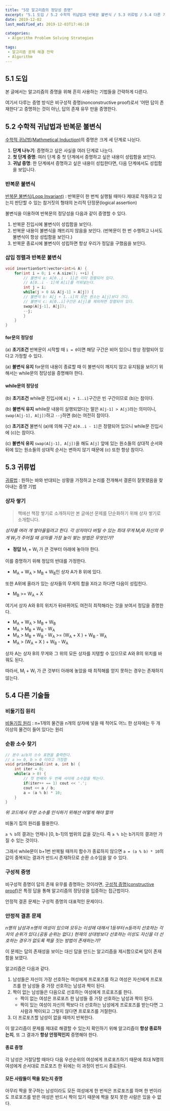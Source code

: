 ```yaml
---
title: "5장 알고리즘의 정당성 증명"
excerpt: "5.1 도입 / 5.2 수학적 귀납법과 반복문 불변식 / 5.3 귀류법 / 5.4 다른 기술들"
date: 2019-12-02
last_modified_at: 2019-12-03T17:46:10

categories:
 - Algorithm Problem Solving Strategies

tags:
 - 알고리즘 문제 해결 전략
 - Algorithm
---
```


## 5.1 도입
본 글에서는 알고리즘의 증명을 위해 흔히 사용하는 기법들을 간략하게 다른다.

여기서 다루는 증명 방식은 비구성적 증명(nonconstructive proof)로서 '어떤 답이 존재한다'고 증명하는 것이 아닌, 답의 존재 유무 만을 증명한다.


## 5.2 수학적 귀납법과 반복문 불변식
[수학적 귀납법(Mathmetical Induction)](https://ko.wikipedia.org/wiki/수학적_귀납법#정의 "https://ko.wikipedia.org/wiki/수학적_귀납법#정의")의 증명은 크게 세 단계로 나뉜다.
1. **단계 나누기**: 증명하고 싶은 사실을 여러 단계로 나눈다.
1. **첫 단계 증명**: 여러 단계 중 첫 단계에서 증명하고 싶은 내용이 성립함을 보인다.
1. **귀납 증명**: 한 단계에서 증명하고 싶은 내용이 성립한다면, 다음 단계에서도 성립함을 보입니다.

### 반복문 불변식
[반복문 불변식(Loop Invariant)](https://en.wikipedia.org/wiki/Loop_invariant "https://en.wikipedia.org/wiki/Loop_invariant")
: 반복문이 한 번씩 실행될 때마다 제대로 작동하고 있는지 판단할 수 있는 참거짓의 형태의 논리적 단정문(logical assertion)

불변식을 이용하여 반복문의 정당성을 다음과 같이 증명할 수 있다.
1. 반복문 진입시에 불변식이 성립함을 보인다.
1. 반복문 내용이 불변식을 깨뜨리지 않음을 보인다. (반복문이 한 번 수행하고 나서도 불변식이 항상 성립함을 보인다.)
1. 반복문 종료시에 불변식이 성립하면 항상 우리가 정답을 구했음을 보인다.

### 삽입 정렬과 반복문 불변식
```cpp
void insertionSort(vector<int>& A) {
    for(int i = 0; i < A.size(); ++i) {
        // 불변식 a: A[0..i - 1]은 이미 정렬되어 있다.
        // A[0..i - 1]에 A[i]를 끼워넣는다.
        int j = i;
        while(j > 0 && A[j-1] > A[j]) {
        // 불변식 b: A[j + 1..i]의 모든 원소는 A[j]보다 크다.
        // 불변식 c: A[0..i]구간은 A[j]를 제외하면 정렬되어 있다.
        swap(A[j-1], A[j]);
        --j;
        }
    }
}
```

#### for문의 정당성
(a) **초기조건** 반복문이 시작할 때 `i = 0`이면 해당 구간은 비어 있으니 항상 정렬되어 있다고 가정할 수 있다.

(a) **불변식 유지** for문의 내용이 종료할 때 이 불변식이 깨지지 않고 유지됨을 보이기 위해서는 while문의 정당성을 증명해야 한다.

#### while문의 정당성
(b) **초기조건** while문 진입시에 `A[j + 1..i]`구간은 빈 구간이므로 (b)는 참이다.

(b) **불변식 유지** while문 내용이 실행되었다는 말은 `A[j-1] > A[j]`라는 의미이니, `swap(A[j-1], A[j])`하고 `--j`하면 (b)는 여전히 참이다.

(c) **초기조건** 불변식 (a)에 의해 구간 `A[0..i - 1]`은 정렬되어 있으니 while문 진입시에 (c)는 참이다.

(c) **불변식 유지** `swap(A[j-1], A[j])`을 해도 `A[j]` 앞에 있는 원소들의 상대적 순서와 뒤에 있는 원소들의 상대적 순서는 변하지 않기 때문에 (c) 또한 항상 참이다.


## 5.3 귀류법
[귀류법](https://ko.wikipedia.org/wiki/귀류법#수학의_귀류법 "https://ko.wikipedia.org/wiki/귀류법#수학의_귀류법")
: 원하는 바와 반대되는 상황을 가정하고 논리를 전개해서 결론이 잘못됐음을 찾아내는 증명 기법

### 상자 쌓기
> 책에선 책장 쌓기로 소개하지만 본 글에선 문제를 단순화하기 위해 상자 쌓기로 소개합니다.

*상자를 여러 개 쌓아올릴려고 한다. 각 상자마다 버틸 수 있는 최대 무게 M<sub>i</sub>와 자신의 무게 W<sub>i</sub>가 주어질 때 상자를 가장 높이 쌓는 방법은 무엇인가?*

- **정답** M<sub>i</sub> + W<sub>i</sub> 가 큰 것부터 아래에 놓아야 한다.

이를 증명하기 위해 정답의 반대를 가정한다.

- M<sub>A</sub> + W<sub>A</sub> > M<sub>B</sub> + W<sub>B</sub>인 상자 A가 B 위에 있다.

또한 A위에 올라가 있는 상자들의 무게의 합을 X라고 하다면 다음이 성립힌다.
- M<sub>B</sub> >= W<sub>A</sub> + X

여기서 상자 A와 B의 위치가 뒤바뀌어도 여전히 최적해라는 것을 보여서 정답을 증명한다.

- M<sub>A</sub> + W<sub>A</sub> > M<sub>B</sub> + W<sub>B</sub>
- M<sub>A</sub> > M<sub>B</sub> + W<sub>B</sub> - W<sub>A</sub>
- M<sub>A</sub> > M<sub>B</sub> + W<sub>B</sub> - W<sub>A</sub> >= (W<sub>A</sub> + X ) + W<sub>B</sub> - W<sub>A</sub>
- M<sub>A</sub> > (W<sub>A</sub> + X ) + W<sub>B</sub> - W<sub>A</sub>

상자 A는 상자 B의 무게와 그 위의 모든 상자를 지탱할 수 있으므로 A와 B의 위치를 바꿔도 된다.

따라서, M<sub>i</sub> + W<sub>i</sub> 가 큰 것부터 아래에 놓았을 때 최적해를 얻지 못하는 경우는 존재하지 않는다.


## 5.4 다른 기술들
### 비둘기집 원리
[비둘기집 원리](https://en.wikipedia.org/wiki/Pigeonhole_principle "https://en.wikipedia.org/wiki/Pigeonhole_principle")
: n+1개의 물건을 n개의 상자에 넣을 때 적어도 어느 한 상자에는 두 개 이상의 물건이 들어 있다는 원리

### 순환 소수 찾기
```cpp
// 분수 a/b의 소수 표현을 출력한다.
// a >= 0, b > 0 이라고 가정함
void printDecimal(int a, int b) {
    int iter = 0;
    while(a > 0) {
        // 첫 번째와 두 번째 사이에 소수점을 찍는다.
        if(iter++ == 1) cout << '.';
        cout << a / b;
        a = (a % b) * 10;
    }
}
```

_위 코드에서 무한 소수를 인식하기 위해선 어떻게 해야 할까_

비둘기 집의 원리를 활용한다.

`a % b`의 결과는 언제나 [0, b-1]의 범위의 값을 갖는다. 즉 `a % b`는 b가지의 결과만 가질 수 있는 것이다.

그래서 while문이 b+1번 반복될 때까지 함수가 종료하지 않으면 `a = (a % b) * 10`의 값이 중복되는 결과가 반드시 존재하므로 순환 소수임을 알 수 있다.


### 구성적 증명
비구성적 증명이 답의 존재 유무를 증명하는 것이라면, [구성적 증명(constructive proof)](https://ko.wikipedia.org/wiki/구성적_증명 "https://ko.wikipedia.org/wiki/구성적_증명")은 특정 답을 통해 알고리즘의 정당성을 입증하는 접근법이다.

안정적 결혼 문제는 구성적 증명의 대표적인 문제이다.

### 안정적 결혼 문제
_n명의 남성과 n명의 여성이 있으며 모두는 이성에 대해서 1등부터 n등까지 선호하는 각자의 순위가 있다.(공동 순위는 없다.) 현재의 상대방보다 선호하는 이성도 자신을 더 선호하는 경우가 없도록 짝을 짓는 방법이 존재하는가?_

이 문제는 답의 존재성을 보이는 대신 답을 만드는 알고리즘을 제시함으로써 답이 존재함을 보였다.

알고리즘은 다음과 같다.

1. 남성들은 자신이 가장 선호하는 여성에게 프로포즈를 하고 여성은 자신에게 프로포즈를 한 남성들 중 가장 선호하는 남성과 짝이 된다.
1. 짝이 없는 남성들은 다음으로 선호하는 여성에게 프로포즈를 한다.
    - 짝이 없는 여성은 프로포즈 한 남성들 중 가장 선호하는 남성과 짝이 된다.
    - 짝이 있는 여성이 자신의 짝보다 더 선호하는 남성에게 프로포즈를 받는다면 그 사람과 짝이되고 그렇지 않다면 프로포즈를 거절한다.
1. 더 프로포즈할 남성이 없을 때까지 반복한다.

이 알고리즘이 문제를 제대로 해결할 수 있는지 확인하기 위해 알고리즘이 **항상 종료하는지**, 또 그 결과가 **항상 안정적인지** 증명해야 한다.

#### 종료 증명
각 남성은 거절당할 때마다 다음 우선순위의 여성에게 프로포즈하기 때문에 최대 N명의 여성에게 순서대로 프로포즈 한 뒤에는 이 과정이 반드시 종료된다.

#### 모든 사람들이 짝을 찾는지 증명
아무리 짝을 못구하는 남성이라도 모든 여성에게 한 번씩은 프로포즈를 하며 한 번이라도 프로포즈를 받은 여성은 반드시 짝이 있기 때문에 짝을 찾지 못한 사람은 있을 수 없다.    